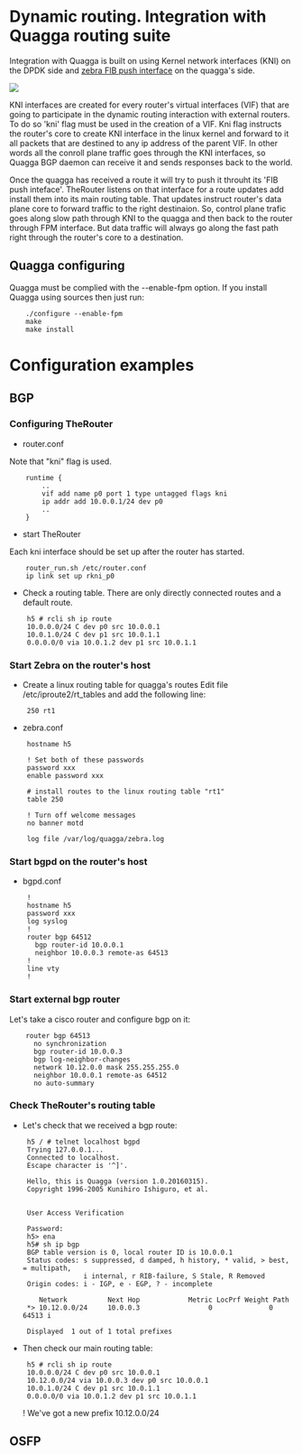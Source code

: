 # Dynamic routing. Integration with Quagga routing suite

Integration with Quagga is built on using Kernel network interfaces (KNI) on the DPDK side 
and <a href="http://www.nongnu.org/quagga/docs/docs-multi/zebra-FIB-push-interface.html">zebra FIB push interface</a> 
on the quagga's side.

<img src="http://therouter.net/images/quagga.png">

KNI interfaces are created for every router's virtual interfaces (VIF) that are going to participate in
the dynamic routing interaction with external routers. To do so 'kni' flag must be used in the creation
of a VIF. Kni flag instructs the router's core to create KNI interface in the linux kernel and forward to it
all packets that are destined to any ip address of the parent VIF. In other words all the conroll plane traffic
goes through the KNI interfaces, so Quagga BGP daemon can receive it and sends responses back to the world.

Once the quagga has received a route it will try to push it throuht its 'FIB push inteface'. TheRouter listens
on that interface for a route updates add install them into its main routing table. That updates
instruct router's data plane core to forward traffic to the right destinaion. So, control plane trafic
goes along slow path through KNI to the quagga and then back to the router through FPM interface. But data traffic
will always go along the fast path right through the router's core to a destination.

## Quagga configuring

Quagga must be complied with the --enable-fpm option.
If you install Quagga using sources then just run:

		./configure --enable-fpm
		make
		make install

# Configuration examples

## BGP

### Configuring TheRouter

 * router.conf

Note that "kni" flag is used.

		runtime {
			..
			vif add name p0 port 1 type untagged flags kni
  			ip addr add 10.0.0.1/24 dev p0
			..
		}

 * start TheRouter

Each kni interface should be set up after the router has started.
 
		router_run.sh /etc/router.conf
		ip link set up rkni_p0

 * Check a routing table. There are only directly connected routes and a default route.
 
		h5 # rcli sh ip route
		10.0.0.0/24 C dev p0 src 10.0.0.1
		10.0.1.0/24 C dev p1 src 10.0.1.1
		0.0.0.0/0 via 10.0.1.2 dev p1 src 10.0.1.1		

### Start Zebra on the router's host

 * Create a linux routing table for quagga's routes
 Edit file /etc/iproute2/rt_tables and add the following line:
 
		250	rt1
 		

 * zebra.conf

		hostname h5

		! Set both of these passwords
		password xxx
		enable password xxx
		
		# install routes to the linux routing table "rt1"
		table 250
		
		! Turn off welcome messages
		no banner motd
		
		log file /var/log/quagga/zebra.log

### Start bgpd on the router's host

 * bgpd.conf

		!
		hostname h5
		password xxx
		log syslog
		!
		router bgp 64512
		  bgp router-id 10.0.0.1
		  neighbor 10.0.0.3 remote-as 64513
		!
		line vty
		!
		
### Start external bgp router
	
Let's take a cisco router and configure bgp on it:

		router bgp 64513
 		  no synchronization
 		  bgp router-id 10.0.0.3
 		  bgp log-neighbor-changes
 		  network 10.12.0.0 mask 255.255.255.0
 		  neighbor 10.0.0.1 remote-as 64512
 		  no auto-summary

### Check TheRouter's routing table

 * Let's check that we received a bgp route:
 
		h5 / # telnet localhost bgpd
		Trying 127.0.0.1...
		Connected to localhost.
		Escape character is '^]'.
		
		Hello, this is Quagga (version 1.0.20160315).
		Copyright 1996-2005 Kunihiro Ishiguro, et al.
		
		
		User Access Verification
		
		Password:
		h5> ena
		h5# sh ip bgp
		BGP table version is 0, local router ID is 10.0.0.1
		Status codes: s suppressed, d damped, h history, * valid, > best, = multipath,
		              i internal, r RIB-failure, S Stale, R Removed
		Origin codes: i - IGP, e - EGP, ? - incomplete
		
		   Network          Next Hop            Metric LocPrf Weight Path
		*> 10.12.0.0/24     10.0.0.3                 0              0 64513 i
		
		Displayed  1 out of 1 total prefixes
		
 * Then check our main routing table:
 
		h5 # rcli sh ip route
		10.0.0.0/24 C dev p0 src 10.0.0.1
		10.12.0.0/24 via 10.0.0.3 dev p0 src 10.0.0.1
		10.0.1.0/24 C dev p1 src 10.0.1.1
		0.0.0.0/0 via 10.0.1.2 dev p1 src 10.0.1.1	
		
	! We've got a new prefix 10.12.0.0/24
	
## OSFP

